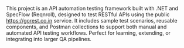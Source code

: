 This project is an API automation testing framework built with .NET and SpecFlow (Reqnroll), designed to test RESTful APIs using the public https://gorest.co.in service. It includes sample test scenarios, reusable components, and Postman collections to support both manual and automated API testing workflows.
Perfect for learning, extending, or integrating into larger QA pipelines.
